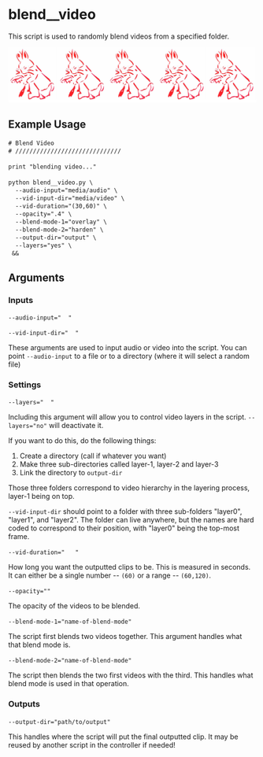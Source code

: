 # blend__video
This script is used to randomly blend videos from a specified folder.

![illustration](image.png)

## Example Usage

```
# Blend Video
# //////////////////////////////

print "blending video..."

python blend__video.py \
  --audio-input="media/audio" \
  --vid-input-dir="media/video" \
  --vid-duration="(30,60)" \
  --opacity=".4" \
  --blend-mode-1="overlay" \
  --blend-mode-2="harden" \
  --output-dir="output" \
  --layers="yes" \
 &&
 ```

## Arguments

### Inputs
`--audio-input="  "`

`--vid-input-dir="  "`

These arguments are used to input audio or video into the script. You can point `--audio-input` to a file or to a directory (where it will select a random file)


### Settings
`--layers="  "`

Including this argument will allow you to control video layers in the script. `--layers="no"` will deactivate it.

If you want to do this, do the following things:

1. Create a directory (call if whatever you want)
2. Make three sub-directories called layer-1, layer-2 and layer-3
3. Link the directory to `output-dir`

Those three folders correspond to video hierarchy in the layering process, layer-1 being on top.

`--vid-input-dir` should point to a folder with three sub-folders "layer0", "layer1", and "layer2". The folder can live anywhere, but the names are hard coded to correspond to their position, with "layer0" being the top-most frame.

`--vid-duration="   "`

How long you want the outputted clips to be. This is measured in seconds. It can either be a single number -- `(60)` or a range -- `(60,120)`.

`--opacity=""`

The opacity of the videos to be blended.

`--blend-mode-1="name-of-blend-mode"`

The script first blends two videos together. This argument handles what that blend mode is.

`--blend-mode-2="name-of-blend-mode"`

The script then blends the two first videos with the third. This handles what blend mode is used in that operation.

### Outputs
`--output-dir="path/to/output"`

This handles where the script will put the final outputted clip. It may be reused by another script in the controller if needed!
